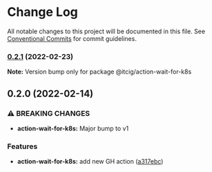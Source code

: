 # Change Log

All notable changes to this project will be documented in this file.
See [Conventional Commits](https://conventionalcommits.org) for commit guidelines.

### [0.2.1](https://github.com/itcig/itcig/compare/@itcig/action-wait-for-k8s@0.2.0...@itcig/action-wait-for-k8s@0.2.1) (2022-02-23)

**Note:** Version bump only for package @itcig/action-wait-for-k8s





## 0.2.0 (2022-02-14)


### ⚠ BREAKING CHANGES

* **action-wait-for-k8s:** Major bump to v1

### Features

* **action-wait-for-k8s:** add new GH action ([a317ebc](https://github.com/itcig/itcig/commit/a317ebcf033fe96e8367f4706db377bc3c6123c6))
